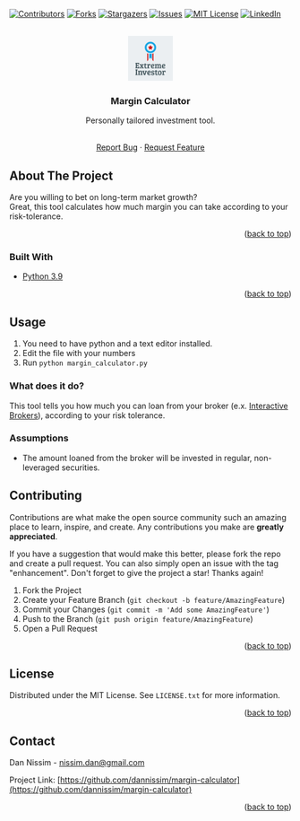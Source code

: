 <div id="top"></div>


<!-- PROJECT SHIELDS -->
<!--
*** I'm using markdown "reference style" links for readability.
*** Reference links are enclosed in brackets [ ] instead of parentheses ( ).
*** See the bottom of this document for the declaration of the reference variables
*** for contributors-url, forks-url, etc. This is an optional, concise syntax you may use.
*** https://www.markdownguide.org/basic-syntax/#reference-style-links
-->
[![Contributors][contributors-shield]][contributors-url]
[![Forks][forks-shield]][forks-url]
[![Stargazers][stars-shield]][stars-url]
[![Issues][issues-shield]][issues-url]
[![MIT License][license-shield]][license-url]
[![LinkedIn][linkedin-shield]][linkedin-url]



<!-- PROJECT LOGO -->
<br />
<div align="center">
  <a href="https://github.com/dannissim/margin-calculator">
    <img src="images/extreme_investor_logo.png" alt="Logo" width="80" height="80">
  </a>

<h3 align="center">Margin Calculator</h3>
  Personally tailored investment tool.
  <p align="center">
    <br />
    <a href="https://github.com/dannissim/margin-calculator/issues">Report Bug</a>
    ·
    <a href="https://github.com/dannissim/margin-calculator/issues">Request Feature</a>
  </p>
</div>



<!-- ABOUT THE PROJECT -->
## About The Project

Are you willing to bet on long-term market growth?  
Great, this tool calculates how much margin
you can take according to your risk-tolerance.

<p align="right">(<a href="#top">back to top</a>)</p>



### Built With

* [Python 3.9](https://python.org/)


<p align="right">(<a href="#top">back to top</a>)</p>


## Usage

1. You need to have python and a text editor installed. 
2. Edit the file with your numbers
3. Run `python margin_calculator.py`

### What does it do?
This tool tells you how much you can loan from your broker (e.x. [Interactive Brokers](https://www.interactivebrokers.com/en/home.php)),
according to your risk tolerance.

### Assumptions
* The amount loaned from the broker will be invested in regular, non-leveraged securities. 

<!-- CONTRIBUTING -->
## Contributing

Contributions are what make the open source community such an amazing place to learn, inspire, and create. Any contributions you make are **greatly appreciated**.

If you have a suggestion that would make this better, please fork the repo and create a pull request. You can also simply open an issue with the tag "enhancement".
Don't forget to give the project a star! Thanks again!

1. Fork the Project
2. Create your Feature Branch (`git checkout -b feature/AmazingFeature`)
3. Commit your Changes (`git commit -m 'Add some AmazingFeature'`)
4. Push to the Branch (`git push origin feature/AmazingFeature`)
5. Open a Pull Request

<p align="right">(<a href="#top">back to top</a>)</p>



<!-- LICENSE -->
## License

Distributed under the MIT License. See `LICENSE.txt` for more information.

<p align="right">(<a href="#top">back to top</a>)</p>



<!-- CONTACT -->
## Contact

Dan Nissim - nissim.dan@gmail.com

Project Link: [https://github.com/dannissim/margin-calculator](https://github.com/dannissim/margin-calculator)

<p align="right">(<a href="#top">back to top</a>)</p>


<!-- MARKDOWN LINKS & IMAGES -->
<!-- https://www.markdownguide.org/basic-syntax/#reference-style-links -->
[contributors-shield]: https://img.shields.io/github/contributors/dannissim/margin-calculator.svg?style=for-the-badge
[contributors-url]: https://github.com/dannissim/margin-calculator/graphs/contributors
[forks-shield]: https://img.shields.io/github/forks/dannissim/margin-calculator.svg?style=for-the-badge
[forks-url]: https://github.com/dannissim/margin-calculator/network/members
[stars-shield]: https://img.shields.io/github/stars/dannissim/margin-calculator.svg?style=for-the-badge
[stars-url]: https://github.com/dannissim/margin-calculator/stargazers
[issues-shield]: https://img.shields.io/github/issues/dannissim/margin-calculator.svg?style=for-the-badge
[issues-url]: https://github.com/dannissim/margin-calculator/issues
[license-shield]: https://img.shields.io/github/license/dannissim/margin-calculator.svg?style=for-the-badge
[license-url]: https://github.com/dannissim/margin-calculator/blob/master/LICENSE.txt
[linkedin-shield]: https://img.shields.io/badge/-LinkedIn-black.svg?style=for-the-badge&logo=linkedin&colorB=555
[linkedin-url]: https://linkedin.com/in/dan-nissim-2558a785
[product-screenshot]: images/screenshot.png